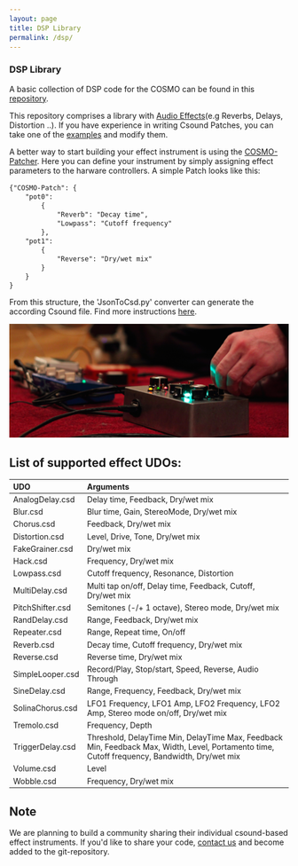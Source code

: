 ```yaml
---
layout: page
title: DSP Library
permalink: /dsp/
---
```


### DSP Library
A basic collection of DSP code for the COSMO can be found in this [repository](https://github.com/cosmoproject/cosmo-dsp).

This repository comprises a library with [Audio Effects](https://github.com/cosmoproject/cosmo-dsp/tree/master/DSP-Library/Effects)(e.g Reverbs, Delays, Distortion ..). If you have experience in writing Csound Patches, you can take one of the [examples](https://github.com/cosmoproject/cosmo-dsp/tree/master/Examples) and modify them.

A better way to start building your effect instrument is using the [COSMO-Patcher](https://github.com/cosmoproject/cosmo-dsp/tree/master/COSMO-Patcher). Here you can define your instrument by simply assigning effect parameters to the harware controllers. A simple Patch looks like this:

    {"COSMO-Patch": {
        "pot0":
            {
                "Reverb": "Decay time",
                "Lowpass": "Cutoff frequency"
            },
        "pot1":
            {
                "Reverse": "Dry/wet mix"
            }
        }
    }
    
From this structure, the 'JsonToCsd.py' converter can generate the according Csound file. Find more instructions [here](https://github.com/cosmoproject/cosmo-dsp/tree/master/COSMO-Patcher).


![alt text](/images/Live_01.png "Live-01")

## List of supported effect UDOs: 
| UDO              | Arguments                                                                                                                                    |
|:-----------------|:---------------------------------------------------------------------------------------------------------------------------------------------|
| AnalogDelay.csd  | Delay time, Feedback, Dry/wet mix                                                                                                            |
| Blur.csd         | Blur time, Gain, StereoMode, Dry/wet mix                                                                                                     |
| Chorus.csd       | Feedback, Dry/wet mix                                                                                                                        |
| Distortion.csd   | Level, Drive, Tone, Dry/wet mix                                                                                                              |
| FakeGrainer.csd  | Dry/wet mix                                                                                                                                  |
| Hack.csd         | Frequency, Dry/wet mix                                                                                                                       |
| Lowpass.csd      | Cutoff frequency, Resonance, Distortion                                                                                                      |
| MultiDelay.csd   | Multi tap on/off, Delay time, Feedback, Cutoff, Dry/wet mix                                                                                  |
| PitchShifter.csd | Semitones (-/+ 1 octave), Stereo mode, Dry/wet mix                                                                                           |
| RandDelay.csd    | Range, Feedback, Dry/wet mix                                                                                                                 |
| Repeater.csd     | Range, Repeat time, On/off                                                                                                                   |
| Reverb.csd       | Decay time, Cutoff frequency, Dry/wet mix                                                                                                    |
| Reverse.csd      | Reverse time, Dry/wet mix                                                                                                                    |
| SimpleLooper.csd | Record/Play, Stop/start, Speed, Reverse, Audio Through                                                                                       |
| SineDelay.csd    | Range, Frequency, Feedback, Dry/wet mix                                                                                                      |
| SolinaChorus.csd | LFO1 Frequency, LFO1 Amp, LFO2 Frequency, LFO2 Amp, Stereo mode on/off, Dry/wet mix                                                          |
| Tremolo.csd      | Frequency, Depth                                                                                                                             |
| TriggerDelay.csd | Threshold, DelayTime Min, DelayTime Max, Feedback Min, Feedback Max, Width, Level, Portamento time, Cutoff frequency, Bandwidth, Dry/wet mix |
| Volume.csd       | Level                                                                                                                                        |
| Wobble.csd       | Frequency, Dry/wet mix                                                                                                                       |

## Note

 We are planning to build a community sharing their individual csound-based effect instruments. If you'd like to share your code, [contact us](mailto:csoundonstage@gmail.com) and become added to the git-repository.
